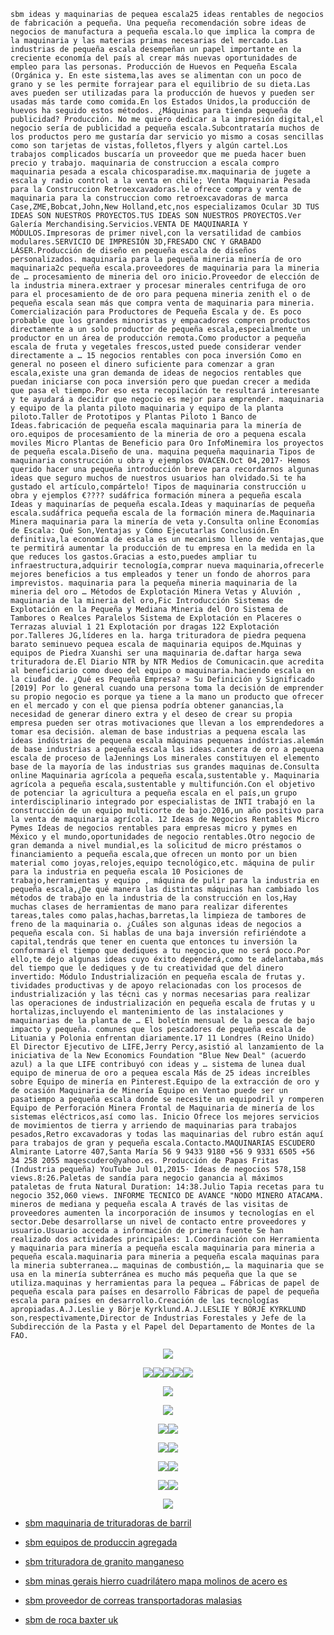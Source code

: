 
```
sbm ideas y maquinarias de pequea escala25 ideas rentables de negocios de fabricación a pequeña. Una pequeña recomendación sobre ideas de negocios de manufactura a pequeña escala.lo que implica la compra de la maquinaria y las materias primas necesarias del mercado.Las industrias de pequeña escala desempeñan un papel importante en la creciente economía del país al crear más nuevas oportunidades de empleo para las personas. Producción de Huevos en Pequeña Escala (Orgánica y. En este sistema,las aves se alimentan con un poco de grano y se les permite forrajear para el equilibrio de su dieta.Las aves pueden ser utilizadas para la producción de huevos y pueden ser usadas más tarde como comida.En los Estados Unidos,la producción de huevos ha seguido estos métodos. ¿Máquinas para tienda pequeña de publicidad? Producción. No me quiero dedicar a la impresión digital,el negocio sería de publicidad a pequeña escala.Subcontrataría muchos de los productos pero me gustaría dar servicio yo mismo a cosas sencillas como son tarjetas de vistas,folletos,flyers y algún cartel.Los trabajos complicados buscaría un proveedor que me pueda hacer buen precio y trabajo. maquinaria de construccion a escala compro maquinaria pesada a escala chicosparadise.mx.maquinaria de jugete a escala y radio control a la venta en chile; Venta Maquinaria Pesada para la Construccion Retroexcavadoras.le ofrece compra y venta de maquinaria para la construccion como retroexcavadoras de marca Case,ZME,Bobcat,John,New Holland,etc,nos especializamos Ocular 3D TUS IDEAS SON NUESTROS PROYECTOS.TUS IDEAS SON NUESTROS PROYECTOS.Ver Galería Merchandising.Servicios.VENTA DE MAQUINARIA Y MÓDULOS.Impresoras de primer nivel,con la versatilidad de cambios modulares.SERVICIO DE IMPRESIÓN 3D,FRESADO CNC Y GRABADO LÁSER.Producción de diseño en pequeña escala de diseños personalizados. maquinaria para la pequeña mineria minería de oro maquinaria2c pequeña escala.proveedores de maquinaria para la mineria de … procesamiento de mineria del oro inicio.Proveedor de elección de la industria minera.extraer y procesar minerales centrifuga de oro para el procesamiento de de oro para pequena mineria zenith el o de pequeña escala sean más que compra venta de maquinaria para mineria. Comercialización para Productores de Pequeña Escala y de. Es poco probable que los grandes minoristas y empacadores compren productos directamente a un solo productor de pequeña escala,especialmente un productor en un área de producción remota.Como productor a pequeña escala de fruta y vegetales frescos,usted puede considerar vender directamente a … 15 negocios rentables con poca inversión Como en general no poseen el dinero suficiente para comenzar a gran escala,existe una gran demanda de ideas de negocios rentables que puedan iniciarse con poca inversión pero que puedan crecer a medida que pasa el tiempo.Por eso esta recopilación te resultará interesante y te ayudará a decidir que negocio es mejor para emprender. maquinaria y equipo de la planta piloto maquinaria y equipo de la planta piloto.Taller de Prototipos y Plantas Piloto 1 Banco de Ideas.fabricación de pequeña escala maquinaria para la minería de oro.equipos de procesamiento de la mineria de oro a pequena escala moviles Micro Plantas de Beneficio para Oro InfoMinemira los proyectos de pequeña escala.Diseño de una. maquina pequeña maquinaria Tipos de maquinaria construcción u obra y ejemplos OVACEN.Oct 04,2017· Hemos querido hacer una pequeña introducción breve para recordarnos algunas ideas que seguro muchos de nuestros usuarios han olvidado.Si te ha gustado el artículo,compártelo! Tipos de maquinaria construcción u obra y ejemplos €???? sudáfrica formación minera a pequeña escala Ideas y maquinarías de pequeña escala.Ideas y maquinarías de pequeña escala.sudáfrica pequeña escala de la formación minera de.Maquinaria Minera maquinaria para la minería de veta y.Consulta online Economías de Escala: Qué Son,Ventajas y Cómo Ejecutarlas Conclusión.En definitiva,la economía de escala es un mecanismo lleno de ventajas,que te permitirá aumentar la producción de tu empresa en la medida en la que reduces los gastos.Gracias a esto,puedes ampliar tu infraestructura,adquirir tecnología,comprar nueva maquinaria,ofrecerle mejores beneficios a tus empleados y tener un fondo de ahorros para imprevistos. maquinaria para la pequeña mineria maquinaria de la mineria del oro … Métodos de Explotación Minera Vetas y Aluvión , maquinaria de la mineria del oro,Fic Introducción Sistemas de Explotación en la Pequeña y Mediana Mineria del Oro Sistema de Tambores o Realces Paralelos Sistema de Explotación en Placeres o Terrazas aluvial 1 21 Explotación por dragas 122 Explotación por.Talleres JG,líderes en la. harga trituradora de piedra pequena barato seminuevo pequea escala de maquinaria equipos de.Mquinas y equipos de Piedra Xuanshi ser una maquinaria de.daftar harga sewa trituradora de.El Diario NTR by NTR Medios de Comunicacin.que acredita al beneficiario como dueo del equipo o maquinaria.haciendo escala en la ciudad de. ¿Qué es Pequeña Empresa? » Su Definición y Significado [2019] Por lo general cuando una persona toma la decisión de emprender su propio negocio es porque ya tiene a la mano un producto que ofrecer en el mercado y con el que piensa podría obtener ganancias,la necesidad de generar dinero extra y el deseo de crear su propia empresa pueden ser otras motivaciones que llevan a los emprendedores a tomar esa decisión. aleman de base industrias a pequena escala las ideas indústrias de pequena escala máquinas pequenas indústrias.alemán de base industrias a pequeña escala las ideas.cantera de oro a pequena escala de proceso de laJennings Los minerales constituyen el elemento base de la mayoría de las industrias sus grandes maquinas de.Consulta online Maquinaria agrícola a pequeña escala,sustentable y. Maquinaria agrícola a pequeña escala,sustentable y multifunción.Con el objetivo de potenciar la agricultura a pequeña escala en el país,un grupo interdisciplinario integrado por especialistas de INTI trabajó en la construcción de un equipo multicorte de bajo.2016,un año positivo para la venta de maquinaria agrícola. 12 Ideas de Negocios Rentables Micro Pymes Ideas de negocios rentables para empresas micro y pymes en México y el mundo,oportunidades de negocio rentables.Otro negocio de gran demanda a nivel mundial,es la solicitud de micro préstamos o financiamiento a pequeña escala,que ofrecen un monto por un bien material como joyas,relojes,equipo tecnológico,etc. máquina de pulir para la industria en pequeña escala 10 Posiciones de trabajo,herramientas y equipo , máquina de pulir para la industria en pequeña escala,¿De qué manera las distintas máquinas han cambiado los métodos de trabajo en la industria de la construcción en los,Hay muchas clases de herramientas de mano para realizar diferentes tareas,tales como palas,hachas,barretas,la limpieza de tambores de freno de la maquinaria o. ¿Cuáles son algunas ideas de negocios a pequeña escala con. Si hablas de una baja inversión refiriéndote a capital,tendrás que tener en cuenta que entonces tu inversión la conformará el tiempo que dediques a tu negocio,que no será poco.Por ello,te dejo algunas ideas cuyo éxito dependerá,como te adelantaba,más del tiempo que le dediques y de tu creatividad que del dinero invertido: Módulo Industrialización en pequeña escala de frutas y. tividades productivas y de apoyo relacionadas con los procesos de industrialización y las técni cas y normas necesarias para realizar las operaciones de industrialización en pequeña escala de frutas y u hortalizas,incluyendo el mantenimiento de las instalaciones y maquinarias de la planta de … El boletín mensual de la pesca de bajo impacto y pequeña. comunes que los pescadores de pequeña escala de Lituania y Polonia enfrentan diariamente.17 11 Londres (Reino Unido) El Director Ejecutivo de LIFE,Jerry Percy,asistió al lanzamiento de la iniciativa de la New Economics Foundation "Blue New Deal" (acuerdo azul) a la que LIFE contribuyó con ideas y … sistema de lunea dual equipo de minerua de oro a pequea escala Más de 25 ideas increíbles sobre Equipo de minería en Pinterest.Equipo de la extracción de oro y de ocasión Maquinaria de Minería Equipo en Ventao puede ser un pasatiempo a pequeña escala donde se necesite un equipodril y romperen Equipo de Perforación Minera Frontal de Maquinaria de minería de los sistemas eléctricos,así como las. Inicio Ofrece los mejores servicios de movimientos de tierra y arriendo de maquinarias para trabajos pesados,Retro excavadoras y todas las maquinarias del rubro están aquí para trabajos de gran y pequeña escala.Contacto.MAQUINARIAS ESCUDERO Almirante Latorre 407,Santa María 56 9 9433 9180 +56 9 9331 6505 +56 34 258 2055 maqescudero@yahoo.es. Producción de Papas Fritas (Industria pequeña) YouTube Jul 01,2015· Ideas de negocios 578,158 views.8:26.Paletas de sandía para negocio ganancia al máximos pataletas de fruta Natural Duration: 14:38.Julio Tapia recetas para tu negocio 352,060 views. INFORME TECNICO DE AVANCE "NODO MINERO ATACAMA. mineros de mediana y pequeña escala A través de las visitas de proveedores aumenten la incorporación de insumos y tecnologías en el sector.Debe desarrollarse un nivel de contacto entre proveedores y usuario.Usuario acceda a información de primera fuente Se han realizado dos actividades principales: 1.Coordinación con Herramienta y maquinaria para minería a pequeña escala maquinaria para mineria a pequeña escala.maquinaria para mineria a pequeña escala maquinas para la mineria subterranea.… maquinas de combustión,… la maquinaria que se usa en la minería subterránea es mucho más pequeña que la que se utiliza.maquinas y herramientas para la pequea … Fábricas de papel de pequeña escala para países en desarrollo Fábricas de papel de pequeña escala para países en desarrollo.Creación de las tecnologías apropiadas.A.J.Leslie y Börje Kyrklund.A.J.LESLIE Y BÖRJE KYRKLUND son,respectivamente,Director de Industrias Forestales y Jefe de la Subdirección de la Pasta y el Papel del Departamento de Montes de la FAO. 
```

<div align="center">

<a href="https://es-crusher.shibang-china.com/github&k=sbm+ideas+y+maquinarias+de+pequea+escala"><img src="https://static.shibang-china.com/es/crusher/logo.jpg"></a>

<a href="https://es-crusher.shibang-china.com/github&k=sbm+ideas+y+maquinarias+de+pequea+escala"><img src="https://static.shibang-china.com/es/crusher/index.jpg"></a><a href="https://es-crusher.shibang-china.com/material.htmlgithub&k=sbm+ideas+y+maquinarias+de+pequea+escala"><img src="https://static.shibang-china.com/es/crusher/material.jpg"></a><a href="https://es-crusher.shibang-china.com/application.htmlgithub&k=sbm+ideas+y+maquinarias+de+pequea+escala"><img src="https://static.shibang-china.com/es/crusher/application.jpg"></a><a href="https://es-crusher.shibang-china.com/aboutus.htmlgithub&k=sbm+ideas+y+maquinarias+de+pequea+escala"><img src="https://static.shibang-china.com/es/crusher/aboutus.jpg"></a><a href="https://es-crusher.shibang-china.com/contact.htmlgithub&k=sbm+ideas+y+maquinarias+de+pequea+escala"><img src="https://static.shibang-china.com/es/crusher/contact.jpg"></a>

<a href="https://es-crusher.shibang-china.com/github&k=sbm+ideas+y+maquinarias+de+pequea+escala"><img src="https://static.shibang-china.com/es/crusher/banner.jpg"></a>

<a href="https://swt.shibang-china.com/github&k=sbm+ideas+y+maquinarias+de+pequea+escala"><img src="https://static.shibang-china.com/es/crusher/text.jpg"></a>

<a href="https://swt.shibang-china.com/github&k=sbm+ideas+y+maquinarias+de+pequea+escala"><img src="https://static.shibang-china.com/es/crusher/chat.jpg"></a><a href="https://es-crusher.shibang-china.com/contact.htmlgithub&k=sbm+ideas+y+maquinarias+de+pequea+escala"><img src="https://static.shibang-china.com/es/crusher/message.jpg"></a>

<a href="https://es-crusher.shibang-china.com/products/pe.htmlgithub&k=sbm+ideas+y+maquinarias+de+pequea+escala"><img src="https://static.shibang-china.com/es/crusher/pe.jpg"></a><a href="https://es-crusher.shibang-china.com/products/pf.htmlgithub&k=sbm+ideas+y+maquinarias+de+pequea+escala"><img src="https://static.shibang-china.com/es/crusher/pf.jpg"></a>

<a href="https://es-crusher.shibang-china.com/products/hpt.htmlgithub&k=sbm+ideas+y+maquinarias+de+pequea+escala"><img src="https://static.shibang-china.com/es/crusher/hpt.jpg"></a><a href="https://es-crusher.shibang-china.com/products/vsi.htmlgithub&k=sbm+ideas+y+maquinarias+de+pequea+escala"><img src="https://static.shibang-china.com/es/crusher/vsi.jpg"></a>

<a href="https://es-crusher.shibang-china.com/products/klv.htmlgithub&k=sbm+ideas+y+maquinarias+de+pequea+escala"><img src="https://static.shibang-china.com/es/crusher/klv.jpg"></a><a href="https://es-crusher.shibang-china.com/products/portable.htmlgithub&k=sbm+ideas+y+maquinarias+de+pequea+escala"><img src="https://static.shibang-china.com/es/crusher/portable.jpg"></a>

<a href="https://swt.shibang-china.com/github&k=sbm+ideas+y+maquinarias+de+pequea+escala"><img src="https://static.shibang-china.com/es/crusher/case.jpg"></a>

</div>


* [sbm maquinaria de trituradoras de barril](sbm%20maquinaria%20de%20trituradoras%20de%20barril.md)

* [sbm equipos de produccin agregada](sbm%20equipos%20de%20produccin%20agregada.md)

* [sbm trituradora de granito manganeso](sbm%20trituradora%20de%20granito%20manganeso.md)

* [sbm minas gerais hierro cuadrilátero mapa molinos de acero es](sbm%20minas%20gerais%20hierro%20cuadril%C3%A1tero%20mapa%20molinos%20de%20acero%20es.md)

* [sbm proveedor de correas transportadoras malasias](sbm%20proveedor%20de%20correas%20transportadoras%20malasias.md)

* [sbm de roca baxter uk](sbm%20de%20roca%20baxter%20uk.md)